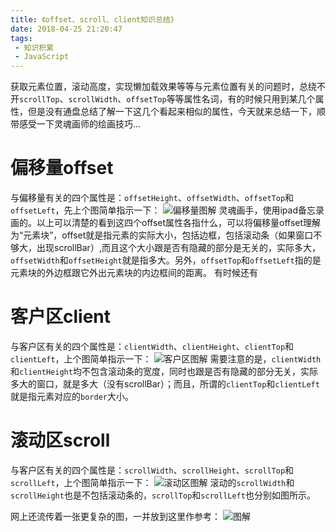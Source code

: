 ```yaml
---
title: 《offset、scroll、client知识总结》
date: 2018-04-25 21:20:47
tags:
 - 知识积累
 - JavaScript
---
```


获取元素位置，滚动高度，实现懒加载效果等等与元素位置有关的问题时，总绕不开`scrollTop`、`scrollWidth`、`offsetTop`等等属性名词，有的时候只用到某几个属性，但是没有通盘总结了解一下这几个看起来相似的属性，今天就来总结一下，顺带感受一下灵魂画师的绘画技巧...
<!-- more -->

# 偏移量offset
与偏移量有关的四个属性是：`offsetHeight`、`offsetWidth`、`offsetTop`和`offsetLeft`，先上个图简单指示一下：
![偏移量图解](/images/offset.png)
灵魂画手，使用ipad备忘录画的。以上可以清楚的看到这四个offset属性各指什么，可以将偏移量offset理解为“元素块”，offset就是指元素的实际大小，包括边框，包括滚动条（如果窗口不够大，出现scrollBar）,而且这个大小跟是否有隐藏的部分是无关的，实际多大，`offsetWidth`和`offsetHeight`就是指多大。另外，`offsetTop`和`offsetLeft`指的是元素块的外边框跟它外出元素块的内边框间的距离。
有时候还有

# 客户区client
与客户区有关的四个属性是：`clientWidth`、`clientHeight`、`clientTop`和`clientLeft`，上个图简单指示一下：
![客户区图解](/images/client.png)
需要注意的是，`clientWidth`和`clientHeight`均不包含滚动条的宽度，同时也跟是否有隐藏的部分无关，实际多大的窗口，就是多大（没有scrollBar）；而且，所谓的`clientTop`和`clientLeft`就是指元素对应的`border`大小。

# 滚动区scroll
与客户区有关的四个属性是：`scrollWidth`、`scrollHeight`、`scrollTop`和`scrollLeft`，上个图简单指示一下：
![滚动区图解](/images/scroll.png)
滚动的`scrollWidth`和`scrollHeight`也是不包括滚动条的，`scrollTop`和`scrollLeft`也分别如图所示。

网上还流传着一张更复杂的图，一并放到这里作参考：
![图解](/images/offset_client_scroll.jpg)



